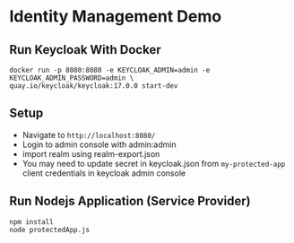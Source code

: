 # Identity Management Demo

## Run Keycloak With Docker
```
docker run -p 8080:8080 -e KEYCLOAK_ADMIN=admin -e KEYCLOAK_ADMIN_PASSWORD=admin \
quay.io/keycloak/keycloak:17.0.0 start-dev
```

## Setup
* Navigate to `http://localhost:8080/`
* Login to admin console with admin:admin
* import realm using realm-export.json
* You may need to update secret in keycloak.json from `my-protected-app` client credentials in keycloak admin console

## Run Nodejs Application (Service Provider)
```
npm install
node protectedApp.js
```